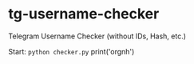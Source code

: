# tg-username-checker
Telegram Username Checker (without IDs, Hash, etc.)

Start:
``python checker.py``
print('orgnh')